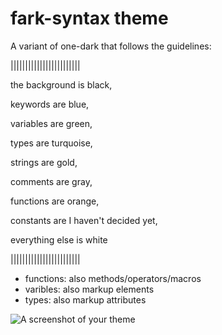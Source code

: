 # fark-syntax theme

A variant of one-dark that follows the guidelines:


||||||||||||||||||||||||

the background is black,

keywords   are blue,

variables  are green,

types      are turquoise,

strings    are gold,

comments   are gray,

functions  are orange,

constants  are I haven't decided yet,

everything else is white

||||||||||||||||||||||||

* functions: also methods/operators/macros
* varibles: also markup elements
* types: also markup attributes

![A screenshot of your theme](https://f.cloud.github.com/assets/69169/2289498/4c3cb0ec-a009-11e3-8dbd-077ee11741e5.gif)
